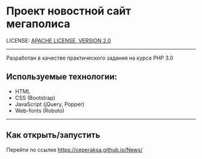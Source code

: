 # Проект новостной сайт мегаполиса

LICENSE: [APACHE LICENSE, VERSION 2.0](./license.md)

---
Разработан в качестве практического задания на курсе PHP 3.0


## Используемые технологии:
* HTML
* CSS (Bootstrap)
* JavaScript (jQuery, Popper)
* Web-fonts (Roboto)

---

## Как открыть/запустить

Перейти по ссылке https://ceperaksa.github.io/News/